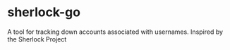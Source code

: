 # sherlock-go
A tool for tracking down accounts associated with usernames. Inspired by the Sherlock Project
